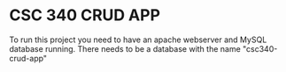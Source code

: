 # CSC 340 CRUD APP
To run this project you need to have an apache webserver and MySQL database running. There needs to be a database with the name "csc340-crud-app"
